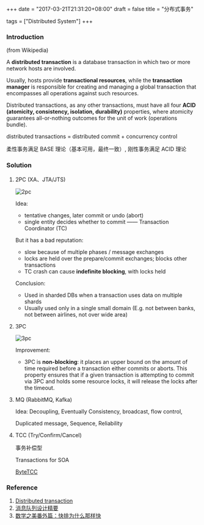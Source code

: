 +++
date = "2017-03-21T21:31:20+08:00"
draft = false
title = "分布式事务"

tags = ["Distributed System"]
+++

### Introduction

(from Wikipedia)

A **distributed transaction** is a database transaction in which two or more network hosts are involved. 

Usually, hosts provide **transactional resources**, while the **transaction manager** is responsible for creating and managing a global transaction that encompasses all operations against such resources. 

Distributed transactions, as any other transactions, must have all four **ACID (atomicity, consistency, isolation, durability)** properties, where atomicity guarantees all-or-nothing outcomes for the unit of work (operations bundle).

distributed transactions = distributed commit + concurrency control

柔性事务满足 BASE 理论（基本可用，最终一致）, 刚性事务满足 ACID 理论

### Solution

1. 2PC (XA、JTA/JTS)
   
    ![2pc](http://7vij5d.com1.z0.glb.clouddn.com/2pc.png)
    
    Idea:
     - tentative changes, later commit or undo (abort)
     - single entity decides whether to commit —— Transaction Coordinator (TC)

    But it has a bad reputation:

     - slow because of multiple phases / message exchanges
     - locks are held over the prepare/commit exchanges; blocks other transactions
     - TC crash can cause **indefinite blocking**, with locks held
    
    Conclusion:
     - Used in sharded DBs when a transaction uses data on multiple shards 
     - Usually used only in a single small domain
        (E.g. not between banks, not between airlines, not over wide area)

2. 3PC

    ![3pc](http://7vij5d.com1.z0.glb.clouddn.com/Three-phase_commit_diagram.png)
    
    Improvement:
    - 3PC is **non-blocking**: it places an upper bound on the amount of time required before a transaction either commits or aborts. This property ensures that if a given transaction is attempting to commit via 3PC and holds some resource locks, it will release the locks after the timeout.

3. MQ (RabbitMQ, Kafka)
    
    Idea: Decoupling, Eventually Consistency, broadcast, flow control, 
    
    Duplicated message, Sequence, Reliability

3. TCC (Try/Confirm/Cancel)
    
    事务补偿型

    Transactions for SOA
    
    [ByteTCC](https://github.com/liuyangming/ByteTCC)

### Reference

1. [Distributed transaction](https://en.wikipedia.org/wiki/Distributed_transaction)
2. [消息队列设计精要](http://tech.meituan.com/mq-design.html)
3. [数学之美番外篇：快排为什么那样快](http://mindhacks.cn/2008/06/13/why-is-quicksort-so-quick/)
